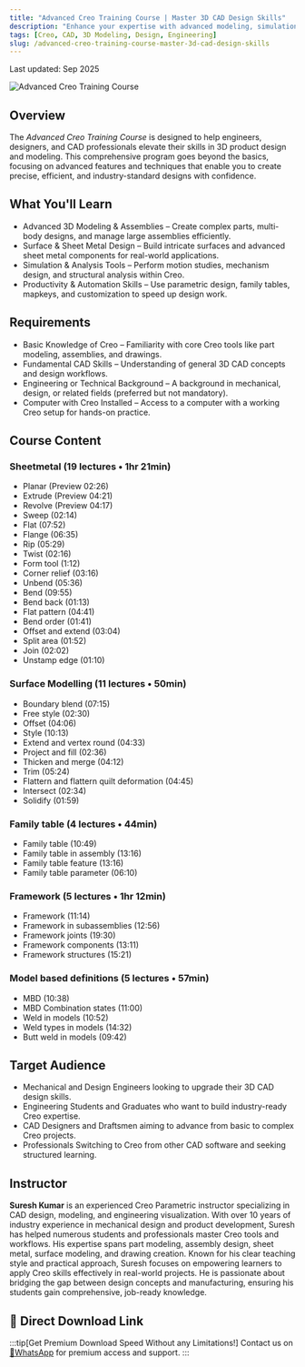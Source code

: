 ```yaml
---
title: "Advanced Creo Training Course | Master 3D CAD Design Skills"
description: "Enhance your expertise with advanced modeling, simulation, and design automation techniques in Creo. Learn advanced 3D modeling, surface design, and simulation tools."
tags: [Creo, CAD, 3D Modeling, Design, Engineering]
slug: /advanced-creo-training-course-master-3d-cad-design-skills
---
```


Last updated: Sep 2025

![Advanced Creo Training Course](https://img-c.udemycdn.com/course/240x135/683039_350b_2.jpg)

## Overview

The _Advanced Creo Training Course_ is designed to help engineers, designers, and CAD professionals elevate their skills in 3D product design and modeling. This comprehensive program goes beyond the basics, focusing on advanced features and techniques that enable you to create precise, efficient, and industry-standard designs with confidence.

## What You'll Learn

- Advanced 3D Modeling & Assemblies – Create complex parts, multi-body designs, and manage large assemblies efficiently.
- Surface & Sheet Metal Design – Build intricate surfaces and advanced sheet metal components for real-world applications.
- Simulation & Analysis Tools – Perform motion studies, mechanism design, and structural analysis within Creo.
- Productivity & Automation Skills – Use parametric design, family tables, mapkeys, and customization to speed up design work.

## Requirements

- Basic Knowledge of Creo – Familiarity with core Creo tools like part modeling, assemblies, and drawings.
- Fundamental CAD Skills – Understanding of general 3D CAD concepts and design workflows.
- Engineering or Technical Background – A background in mechanical, design, or related fields (preferred but not mandatory).
- Computer with Creo Installed – Access to a computer with a working Creo setup for hands-on practice.

## Course Content

### Sheetmetal (19 lectures • 1hr 21min)

- Planar (Preview 02:26)
- Extrude (Preview 04:21)
- Revolve (Preview 04:17)
- Sweep (02:14)
- Flat (07:52)
- Flange (06:35)
- Rip (05:29)
- Twist (02:16)
- Form tool (1:12)
- Corner relief (03:16)
- Unbend (05:36)
- Bend (09:55)
- Bend back (01:13)
- Flat pattern (04:41)
- Bend order (01:41)
- Offset and extend (03:04)
- Split area (01:52)
- Join (02:02)
- Unstamp edge (01:10)

### Surface Modelling (11 lectures • 50min)

- Boundary blend (07:15)
- Free style (02:30)
- Offset (04:06)
- Style (10:13)
- Extend and vertex round (04:33)
- Project and fill (02:36)
- Thicken and merge (04:12)
- Trim (05:24)
- Flattern and flattern quilt deformation (04:45)
- Intersect (02:34)
- Solidify (01:59)

### Family table (4 lectures • 44min)

- Family table (10:49)
- Family table in assembly (13:16)
- Family table feature (13:16)
- Family table parameter (06:10)

### Framework (5 lectures • 1hr 12min)

- Framework (11:14)
- Framework in subassemblies (12:56)
- Framework joints (19:30)
- Framework components (13:11)
- Framework structures (15:21)

### Model based definitions (5 lectures • 57min)

- MBD (10:38)
- MBD Combination states (11:00)
- Weld in models (10:52)
- Weld types in models (14:32)
- Butt weld in models (09:42)

## Target Audience

- Mechanical and Design Engineers looking to upgrade their 3D CAD design skills.
- Engineering Students and Graduates who want to build industry-ready Creo expertise.
- CAD Designers and Draftsmen aiming to advance from basic to complex Creo projects.
- Professionals Switching to Creo from other CAD software and seeking structured learning.

## Instructor

**Suresh Kumar** is an experienced Creo Parametric instructor specializing in CAD design, modeling, and engineering visualization. With over 10 years of industry experience in mechanical design and product development, Suresh has helped numerous students and professionals master Creo tools and workflows. His expertise spans part modeling, assembly design, sheet metal, surface modeling, and drawing creation. Known for his clear teaching style and practical approach, Suresh focuses on empowering learners to apply Creo skills effectively in real-world projects. He is passionate about bridging the gap between design concepts and manufacturing, ensuring his students gain comprehensive, job-ready knowledge.

 

## 🚀 Direct Download Link
:::tip[Get Premium Download Speed Without any Limitations!]
Contact us on [💬WhatsApp](https://wa.me/+8613237610083) for premium  access and support.
:::
